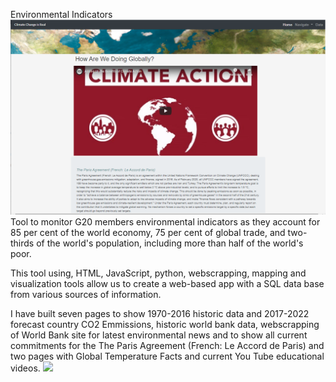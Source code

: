 Environmental Indicators
![EnviroAppScreen1](Images/EnviroAppScreen1.png)
Tool to monitor G20 members environmental indicators as they account for 85 per cent of the world economy, 
75 per cent of global trade, and two-thirds of the world's population, including more than half of the world's poor.


This tool using, HTML, JavaScript, python, webscrapping, mapping and visualization tools allow us to create a
web-based app with a SQL data base from various sources of information.

I have built seven pages to show 1970-2016 historic data and 2017-2022 forecast country CO2 Emmissions, historic world bank data,
webscrapping of World Bank site for latest environmental news and to show all current commitments for the The Paris Agreement 
(French: Le Accord de Paris) and two pages with Global Temperature Facts and current You Tube educational videos.
<img src=“https://github.com/jhenvi/Enviromental_Indicators_App/blob/master/Images/EnviroAppScreen1.PNG”>

